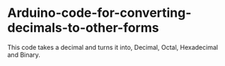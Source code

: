 # Arduino-code-for-converting-decimals-to-other-forms
This code takes a decimal and turns it into, Decimal, Octal, Hexadecimal and Binary.
